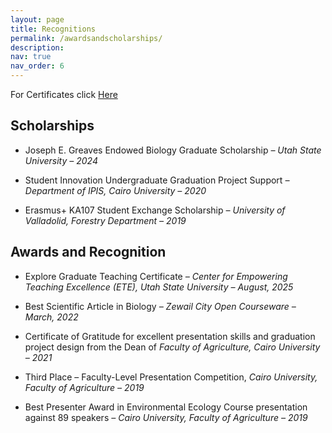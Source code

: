 ```yaml
---
layout: page
title: Recognitions
permalink: /awardsandscholarships/
description:
nav: true
nav_order: 6
---
```

For Certificates click [Here](https://drive.google.com/drive/folders/1h0Kd9bKYtfLiGb4M3B7OC7jOcPwLtbiP?usp=sharing) 

## Scholarships

- Joseph E. Greaves Endowed Biology Graduate Scholarship *– Utah State University – 2024*

- Student Innovation Undergraduate Graduation Project Support *– Department of IPIS, Cairo University – 2020*

- Erasmus+ KA107 Student Exchange Scholarship *– University of Valladolid, Forestry Department – 2019*

## Awards and Recognition

- Explore Graduate Teaching Certificate *– Center for Empowering Teaching Excellence (ETE), Utah State University – August, 2025*

- Best Scientific Article in Biology *– Zewail City Open Courseware – March, 2022*

- Certificate of Gratitude for excellent presentation skills and graduation project design from the Dean of *Faculty of Agriculture, Cairo University – 2021*

- Third Place – Faculty-Level Presentation Competition, *Cairo University, Faculty of Agriculture – 2019*

- Best Presenter Award in Environmental Ecology Course presentation against 89 speakers *– Cairo University, Faculty of Agriculture – 2019*
